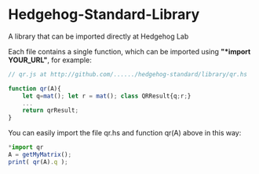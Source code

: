 # Hedgehog-Standard-Library
A library that can be imported directly at Hedgehog Lab

Each file contains a single function, which can be imported using **"*import YOUR_URL"**, for example:

```js
// qr.js at http://github.com/....../hedgehog-standard/library/qr.hs

function qr(A){
    let q=mat(); let r = mat(); class QRResult{q;r;}
    ...
    return qrResult;
}
```

You can easily import the file qr.hs and function qr(A) above in this way:
```js
*import qr
A = getMyMatrix();
print( qr(A).q );
```

